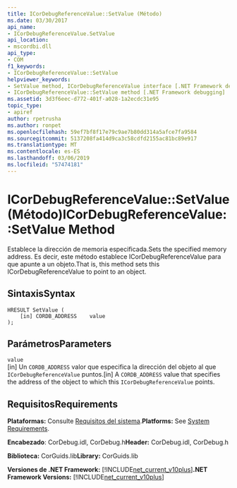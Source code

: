 ```yaml
---
title: ICorDebugReferenceValue::SetValue (Método)
ms.date: 03/30/2017
api_name:
- ICorDebugReferenceValue.SetValue
api_location:
- mscordbi.dll
api_type:
- COM
f1_keywords:
- ICorDebugReferenceValue::SetValue
helpviewer_keywords:
- SetValue method, ICorDebugReferenceValue interface [.NET Framework debugging]
- ICorDebugReferenceValue::SetValue method [.NET Framework debugging]
ms.assetid: 3d3f6eec-d772-401f-a028-1a2ecdc31e95
topic_type:
- apiref
author: rpetrusha
ms.author: ronpet
ms.openlocfilehash: 59ef7bf8f17e79c9ae7b80dd314a5afce7fa9584
ms.sourcegitcommit: 5137208fa414d9ca3c58cdfd2155ac81bc89e917
ms.translationtype: MT
ms.contentlocale: es-ES
ms.lasthandoff: 03/06/2019
ms.locfileid: "57474181"
---
```

# <a name="icordebugreferencevaluesetvalue-method"></a><span data-ttu-id="a25d7-102">ICorDebugReferenceValue::SetValue (Método)</span><span class="sxs-lookup"><span data-stu-id="a25d7-102">ICorDebugReferenceValue::SetValue Method</span></span>
<span data-ttu-id="a25d7-103">Establece la dirección de memoria especificada.</span><span class="sxs-lookup"><span data-stu-id="a25d7-103">Sets the specified memory address.</span></span> <span data-ttu-id="a25d7-104">Es decir, este método establece ICorDebugReferenceValue para que apunte a un objeto.</span><span class="sxs-lookup"><span data-stu-id="a25d7-104">That is, this method sets this ICorDebugReferenceValue to point to an object.</span></span>  
  
## <a name="syntax"></a><span data-ttu-id="a25d7-105">Sintaxis</span><span class="sxs-lookup"><span data-stu-id="a25d7-105">Syntax</span></span>  
  
```  
HRESULT SetValue (  
    [in] CORDB_ADDRESS    value  
);  
```  
  
## <a name="parameters"></a><span data-ttu-id="a25d7-106">Parámetros</span><span class="sxs-lookup"><span data-stu-id="a25d7-106">Parameters</span></span>  
 `value`  
 <span data-ttu-id="a25d7-107">[in] Un `CORDB_ADDRESS` valor que especifica la dirección del objeto al que `ICorDebugReferenceValue` puntos.</span><span class="sxs-lookup"><span data-stu-id="a25d7-107">[in] A `CORDB_ADDRESS` value that specifies the address of the object to which this `ICorDebugReferenceValue` points.</span></span>  
  
## <a name="requirements"></a><span data-ttu-id="a25d7-108">Requisitos</span><span class="sxs-lookup"><span data-stu-id="a25d7-108">Requirements</span></span>  
 <span data-ttu-id="a25d7-109">**Plataformas:** Consulte [Requisitos del sistema](../../../../docs/framework/get-started/system-requirements.md).</span><span class="sxs-lookup"><span data-stu-id="a25d7-109">**Platforms:** See [System Requirements](../../../../docs/framework/get-started/system-requirements.md).</span></span>  
  
 <span data-ttu-id="a25d7-110">**Encabezado**: CorDebug.idl, CorDebug.h</span><span class="sxs-lookup"><span data-stu-id="a25d7-110">**Header:** CorDebug.idl, CorDebug.h</span></span>  
  
 <span data-ttu-id="a25d7-111">**Biblioteca:** CorGuids.lib</span><span class="sxs-lookup"><span data-stu-id="a25d7-111">**Library:** CorGuids.lib</span></span>  
  
 <span data-ttu-id="a25d7-112">**Versiones de .NET Framework:** [!INCLUDE[net_current_v10plus](../../../../includes/net-current-v10plus-md.md)]</span><span class="sxs-lookup"><span data-stu-id="a25d7-112">**.NET Framework Versions:** [!INCLUDE[net_current_v10plus](../../../../includes/net-current-v10plus-md.md)]</span></span>
